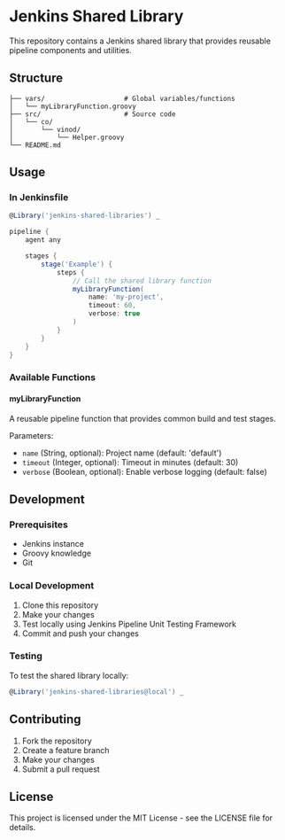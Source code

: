 # Jenkins Shared Library

This repository contains a Jenkins shared library that provides reusable pipeline components and utilities.

## Structure

```
├── vars/                    # Global variables/functions
│   └── myLibraryFunction.groovy
├── src/                     # Source code
│   └── co/
│       └── vinod/
│           └── Helper.groovy
└── README.md
```

## Usage

### In Jenkinsfile

```groovy
@Library('jenkins-shared-libraries') _

pipeline {
    agent any

    stages {
        stage('Example') {
            steps {
                // Call the shared library function
                myLibraryFunction(
                    name: 'my-project',
                    timeout: 60,
                    verbose: true
                )
            }
        }
    }
}
```

### Available Functions

#### myLibraryFunction

A reusable pipeline function that provides common build and test stages.

Parameters:

- `name` (String, optional): Project name (default: 'default')
- `timeout` (Integer, optional): Timeout in minutes (default: 30)
- `verbose` (Boolean, optional): Enable verbose logging (default: false)

## Development

### Prerequisites

- Jenkins instance
- Groovy knowledge
- Git

### Local Development

1. Clone this repository
2. Make your changes
3. Test locally using Jenkins Pipeline Unit Testing Framework
4. Commit and push your changes

### Testing

To test the shared library locally:

```groovy
@Library('jenkins-shared-libraries@local') _
```

## Contributing

1. Fork the repository
2. Create a feature branch
3. Make your changes
4. Submit a pull request

## License

This project is licensed under the MIT License - see the LICENSE file for details.
